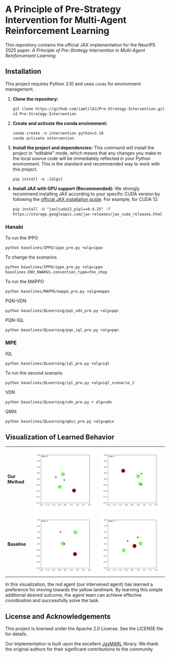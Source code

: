 # A Principle of Pre-Strategy Intervention for Multi-Agent Reinforcement Learning

This repository contains the official JAX implementation for the NeurIPS 2025 paper: *A Principle of Pre-Strategy Intervention in Multi-Agent Reinforcement Learning*.


## Installation

This project requires Python 3.10 and uses `conda` for environment management.

1.  **Clone the repository:**
    ```shell
    git clone https://github.com/iamlilAJ/Pre-Strategy-Intervention.git
    cd Pre-Strategy-Intervention
    ```

2.  **Create and activate the conda environment:**
    ```shell
    conda create -n intervention python=3.10
    conda activate intervention
    ```

3.  **Install the project and dependencies:**
    This command will install the project in "editable" mode, which means that any changes you make to the local source code will be immediately reflected in your Python environment. This is the standard and recommended way to work with this project.
    ```shell
    pip install -e .[algs]
    ```

4.  **Install JAX with GPU support (Recommended):**
    We strongly recommend installing JAX according to your specific CUDA version by following the [official JAX installation guide](https://github.com/google/jax#installation). For example, for CUDA 12:
    ```shell
    pip install -U "jax[cuda12_pip]==0.4.25" -f https://storage.googleapis.com/jax-releases/jax_cuda_releases.html
    ```



### Hanabi

To run the IPPO
```shell
python baselines/IPPO/ippo_pre.py +alg=ippo
```

To change the scenarios
```shell
python baselines/IPPO/ippo_pre.py +alg=ippo baselines.ENV_KWARGS.convention_type=the_chop
```

To run the MAPPO
```shell
python baselines/MAPPO/mappo_pre.py +alg=mappo
```

PQN-VDN
```shell
python baselines/QLearning/pqn_vdn_pre.py +alg=pqn
```

PQN-IQL
```shell
python baselines/QLearning/pqn_iql_pre.py +alg=pqn
```

### MPE

IQL
```shell
python baselines/QLearning/iql_pre.py +alg=iql
```
To run the second scenario
```shell
python baselines/QLearning/iql_pre.py +alg=iql_scenario_2
```
VDN
```shell
python baselines/QLearning/vdn_pre.py + alg=vdn
```
QMIX
```shell
python baselines/QLearning/qmix_pre.py +alg=qmix
```

## Visualization of Learned Behavior


                                                                                                                           
|                |                                                       |                                                       |
| :------------- | :---------------------------------------------------: | :---------------------------------------------------: |
| **Our Method** | ![MPE Visualization 1](assets/MPE_visualization_1.gif) | ![MPE Visualization 2](assets/MPE_visualization_2.gif) |
| **Baseline** | ![Baseline 1](assets/MPE_visualization_baseline_1.gif) | ![Baseline 2](assets/MPE_visualization_baseline_2.gif) |

In this visualization, the red agent (our intervened agent) has learned a preference for moving towards the yellow landmark. By learning this simple additional desired outcome, the agent team can achieve effective coordination and successfully solve the task.

## License and Acknowledgements
This project is licensed under the Apache 2.0 License. See the LICENSE file for details.

Our implementation is built upon the excellent [JaxMARL](https://github.com/FLAIROx/JaxMARL) library. We thank the original authors for their significant contributions to the community.